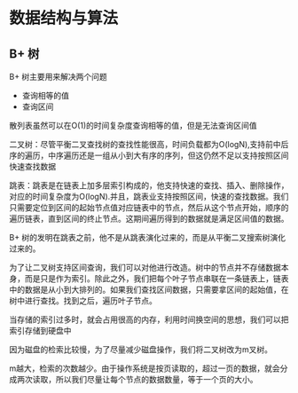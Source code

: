 # 数据结构与算法
## B+ 树

B+ 树主要用来解决两个问题
* 查询相等的值
* 查询区间

散列表虽然可以在O(1)的时间复杂度查询相等的值，但是无法查询区间值

二叉树：尽管平衡二叉查找树的查找性能很高，时间负载都为O(logN),支持前中后序的遍历，中序遍历还是一组从小到大有序的序列，但这仍然不足以支持按照区间快速查找数据

跳表：跳表是在链表上加多层索引构成的，他支持快速的查找、插入、删除操作，对应的时间复杂度为O(logN).并且，跳表业支持按照区间，快速的查找数据。我们只需要定位到区间的起始节点值对应链表中的节点，然后从这个节点开始，顺序的遍历链表，直到区间的终止节点。这期间遍历得到的数据就是满足区间值的数据。

B+ 树的发明在跳表之前，他不是从跳表演化过来的，而是从平衡二叉搜索树演化过来的。

为了让二叉树支持区间查询，我们可以对他进行改造。树中的节点并不存储数据本身，而是只是作为索引。除此之外，我们把每个叶子节点串联在一条链表上，链表中的数据是从小到大排列的。如果我们查找区间数据，只需要拿区间的起始值，在树中进行查找。找到之后，遍历叶子节点。

当存储的索引过多时，就会占用很高的内存，利用时间换空间的思想，我们可以把索引存储到硬盘中

因为磁盘的检索比较慢，为了尽量减少磁盘操作，我们将二叉树改为m叉树。

m越大，检索的次数越少。由于操作系统是按页读取的，超过一页的数据，就会分成两次读取，所以我们尽量让每个节点的数据数量，等于一个页的大小。

